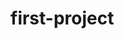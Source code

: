 # first-project
<!DOCTYPE html>
<html lang="en">
<head>
    
</head>
<body>
    <script>
        n=3
        console.log(n*(n+1)/2)
        
    </script>
    
</body>
</html>
